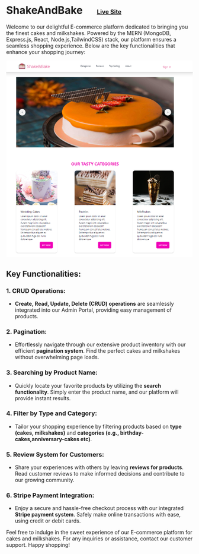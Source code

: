 # ShakeAndBake <a href="https://shakeandbake.onrender.com" style="font-size:1rem;margin-left:2rem">Live Site</a>

Welcome to our delightful E-commerce platform dedicated to bringing you the finest cakes and milkshakes. Powered by the MERN (MongoDB, Express.js, React, Node.js,TailwindCSS) stack, our platform ensures a seamless shopping experience. Below are the key functionalities that enhance your shopping journey:

<img src="./website.png"/>

## Key Functionalities:

### 1. CRUD Operations:

- **Create, Read, Update, Delete (CRUD) operations** are seamlessly integrated into our Admin Portal, providing easy management of products.

### 2. Pagination:

- Effortlessly navigate through our extensive product inventory with our efficient **pagination system**. Find the perfect cakes and milkshakes without overwhelming page loads.

### 3. Searching by Product Name:

- Quickly locate your favorite products by utilizing the **search functionality**. Simply enter the product name, and our platform will provide instant results.

### 4. Filter by Type and Category:

- Tailor your shopping experience by filtering products based on **type (cakes, milkshakes)** and **categories (e.g., birthday-cakes,anniversary-cakes etc)**.

### 5. Review System for Customers:

- Share your experiences with others by leaving **reviews for products**. Read customer reviews to make informed decisions and contribute to our growing community.

### 6. Stripe Payment Integration:

- Enjoy a secure and hassle-free checkout process with our integrated **Stripe payment system**. Safely make online transactions with ease, using credit or debit cards.

Feel free to indulge in the sweet experience of our E-commerce platform for cakes and milkshakes. For any inquiries or assistance, contact our customer support. Happy shopping!
